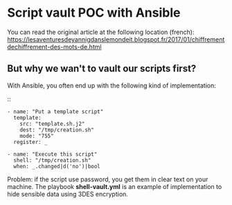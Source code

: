 Script vault POC with Ansible
=============================

You can read the original article at the following location (french): https://lesaventuresdeyannigdanslemondeit.blogspot.fr/2017/01/chiffrementdechiffrement-des-mots-de.html

But why we wan't to vault our scripts first?
--------------------------------------------

With Ansible, you often end up with the following kind of implementation:

::

    - name: "Put a template script"
      template:
        src: "template.sh.j2"
        dest: "/tmp/creation.sh"
        mode: "755"
      register: _

    - name: "Execute this script"
      shell: "/tmp/creation.sh"
      when: _.changed|d('no')|bool


Problem: if the script use password, you get them in clear text on your machine. The playbook **shell-vault.yml** is an example of implementation to hide sensible data using 3DES encryption.
